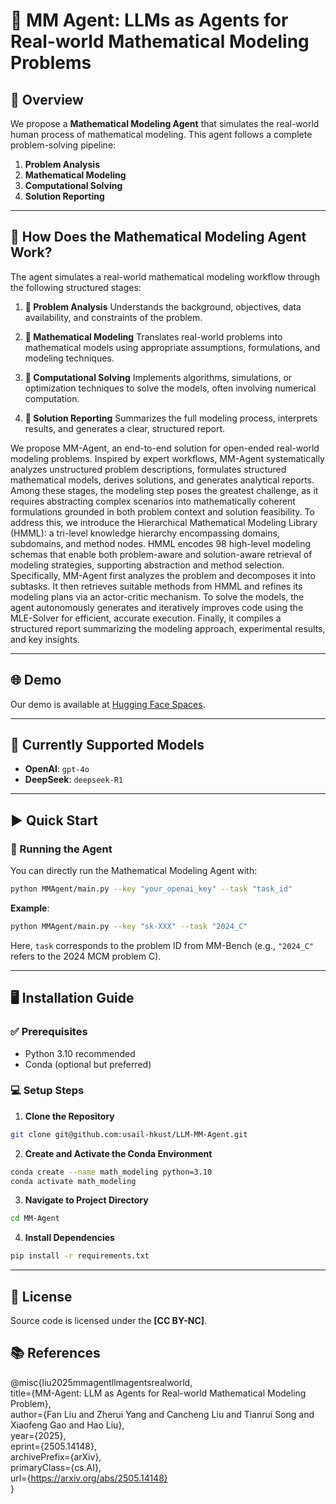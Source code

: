 # 🤖 MM Agent: LLMs as Agents for Real-world Mathematical Modeling Problems

## 📖 Overview

We propose a **Mathematical Modeling Agent** that simulates the real-world human process of mathematical modeling. This agent follows a complete problem-solving pipeline:

1. **Problem Analysis**
2. **Mathematical Modeling**
3. **Computational Solving**
4. **Solution Reporting**



---

## 🔬 How Does the Mathematical Modeling Agent Work?

The agent simulates a real-world mathematical modeling workflow through the following structured stages:

1. **🧠 Problem Analysis**
   Understands the background, objectives, data availability, and constraints of the problem.

2. **📐 Mathematical Modeling**
   Translates real-world problems into mathematical models using appropriate assumptions, formulations, and modeling techniques.

3. **🧮 Computational Solving**
   Implements algorithms, simulations, or optimization techniques to solve the models, often involving numerical computation.

4. **📝 Solution Reporting**
   Summarizes the full modeling process, interprets results, and generates a clear, structured report.

We propose MM-Agent, an end-to-end solution for open-ended real-world modeling problems. Inspired by expert workflows, MM-Agent systematically analyzes unstructured problem descriptions, formulates structured mathematical models, derives solutions, and generates analytical reports.
Among these stages, the modeling step poses the greatest challenge, as it requires abstracting complex scenarios into mathematically coherent formulations grounded in both problem context and solution feasibility. To address this, we introduce the Hierarchical Mathematical Modeling Library (HMML): a tri-level knowledge hierarchy encompassing domains, subdomains, and method nodes. HMML encodes 98 high-level modeling schemas that enable both problem-aware and solution-aware retrieval of modeling strategies, supporting abstraction and method selection.  Specifically, MM-Agent first analyzes the problem and decomposes it into subtasks. It then retrieves suitable methods from HMML and refines its modeling plans via an actor-critic mechanism. To solve the models, the agent autonomously generates and iteratively improves code using the MLE-Solver for efficient, accurate execution. Finally, it compiles a structured report summarizing the modeling approach, experimental results, and key insights.

---
## 🌐 Demo
Our demo is available at [Hugging Face Spaces](https://huggingface.co/spaces/MathematicalModelingAgent/MathematicalModelingAgent).

---

## 👾 Currently Supported Models

* **OpenAI**: `gpt-4o`
* **DeepSeek**: `deepseek-R1`

---

## ▶️ Quick Start

### 🔧 Running the Agent

You can directly run the Mathematical Modeling Agent with:

```bash
python MMAgent/main.py --key "your_openai_key" --task "task_id"
```

**Example**:

```bash
python MMAgent/main.py --key "sk-XXX" --task "2024_C"
```

Here, `task` corresponds to the problem ID from MM-Bench (e.g., `"2024_C"` refers to the 2024 MCM problem C).

---

## 🖥️ Installation Guide

### ✅ Prerequisites

* Python 3.10 recommended
* Conda (optional but preferred)

### 💻 Setup Steps

1. **Clone the Repository**

```bash
git clone git@github.com:usail-hkust/LLM-MM-Agent.git
```

2. **Create and Activate the Conda Environment**

```bash
conda create --name math_modeling python=3.10
conda activate math_modeling
```

3. **Navigate to Project Directory**

```bash
cd MM-Agent
```

4. **Install Dependencies**

```bash
pip install -r requirements.txt
```

---

## 📜 License

Source code is licensed under the **\[CC BY-NC]**.


## 📚 References

@misc{liu2025mmagentllmagentsrealworld,  
   title={MM-Agent: LLM as Agents for Real-world Mathematical Modeling Problem},  
   author={Fan Liu and Zherui Yang and Cancheng Liu and Tianrui Song and Xiaofeng Gao and Hao Liu},  
   year={2025},  
   eprint={2505.14148},  
   archivePrefix={arXiv},  
   primaryClass={cs.AI},  
   url={https://arxiv.org/abs/2505.14148}  
}